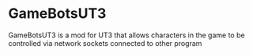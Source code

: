 # GameBotsUT3
GameBotsUT3 is a mod for UT3 that allows characters in the game to be controlled via network sockets connected to other program
